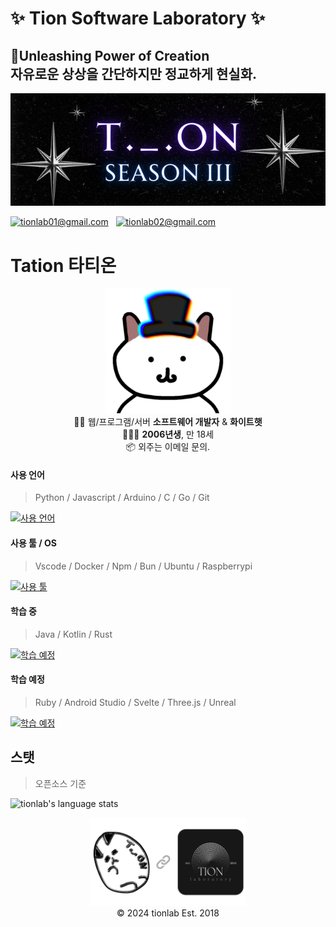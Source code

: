 # ✨ Tion Software Laboratory ✨  
## 🔮Unleashing Power of Creation <br/> 자유로운 상상을 간단하지만 정교하게 현실화.
[![Main](assets/main.png)](about:black)

[![tionlab01@gmail.com](https://img.shields.io/static/v1?label=tionlab01@gmail.com&message=%20&color=red&logo=gmail&style=flat-square&logoColor=white)](mailto:tionlab01@gmail.com)  
[![tionlab02@gmail.com](https://img.shields.io/static/v1?label=tionlab02@gmail.com&message=%20&color=yellow&logo=gmail&style=flat-square&logoColor=white)](mailto:tionlab02@gmail.com)  
   
# Tation 타티온
<p align="center">
  <img src="assets/tation_main.png" width="200" />
  <br/>
  👨‍💻 웹/프로그램/서버 <strong>소프트웨어 개발자</strong>  & <strong>화이트햇</strong><br/>
  👨🏻‍🎓 <strong>2006년생</strong>, 만 18세<br/>
  📦 외주는 이메일 문의.
</p>

#### 사용 언어
> Python / Javascript / Arduino / C / Go / Git

[![사용 언어](https://skillicons.dev/icons?i=py,flask,selenium,opencv,qt,tensorflow,js,ts,nodejs,react,nextjs,tailwind,firebase,express,mongodb,discordjs,html,css,electron,arduino,c,go,git,md,regex&perline=5)](about:black)

#### 사용 툴 / OS
> Vscode / Docker / Npm / Bun / Ubuntu / Raspberrypi

[![사용 툴](https://skillicons.dev/icons?i=vscode,docker,github,anaconda,npm,bun,bash,powershell,ubuntu,raspberrypi,windows,heroku,netlify,replit,vercel,blender,ae,ps,pr,notion&perline=5)](about:black)

#### 학습 중
> Java / Kotlin / Rust

[![학습 예정](https://skillicons.dev/icons?i=java,spring,kotlin,rust)](about:black)

#### 학습 예정
> Ruby / Android Studio / Svelte / Three.js / Unreal

[![학습 예정](https://skillicons.dev/icons?i=ruby,androidstudio,svelte,threejs,unreal)](about:black)

## 스탯
> 오픈소스 기준

![tionlab's language stats](https://github-readme-stats.vercel.app/api/top-langs/?username=tionlab&langs_count=8&layout=compact&theme=radical)

<p align="center">
  <img src="assets/with.png" width="250" />
  <br/>
  © 2024 tionlab Est. 2018
</p>
